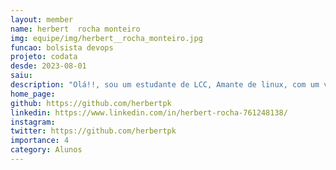 ```yaml
---
layout: member
name: herbert  rocha monteiro
img: equipe/img/herbert__rocha_monteiro.jpg
funcao: bolsista devops
projeto: codata
desde: 2023-08-01
saiu: 
description: "Olá!!, sou um estudante de LCC, Amante de linux, com um vasto conhecimento em hardware e grande interesse por devops."
home_page: 
github: https://github.com/herbertpk
linkedin: https://www.linkedin.com/in/herbert-rocha-761248138/
instagram: 
twitter: https://github.com/herbertpk
importance: 4
category: Alunos
---
```

